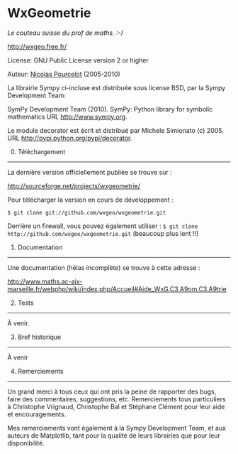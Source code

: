 WxGeometrie
===========

*Le couteau suisse du prof de maths. :-)*

<http://wxgeo.free.fr/>

License: GNU Public License version 2 or higher

Auteur: [Nicolas Pourcelot](wxgeo@users.sourceforge.net) (2005-2010)


La librairie Sympy ci-incluse est distribuée sous license BSD,
par la Sympy Development Team:

SymPy Development Team (2010). SymPy: Python library for symbolic mathematics
URL <http://www.sympy.org>.


Le module decorator est écrit et distribué par Michele Simionato (c) 2005.
URL <http://pypi.python.org/pypi/decorator>.



0. Téléchargement
-----------------

La dernière version officiellement publiée se trouve sur :

<http://sourceforge.net/projects/wxgeometrie/>


Pour télécharger la version en cours de développement :

`$ git clone git://github.com/wxgeo/wxgeometrie.git`

Derrière un firewall, vous pouvez également utiliser :
`$ git clone http://github.com/wxgeo/wxgeometrie.git`
(beaucoup plus lent !!)




1. Documentation
----------------

Une documentation (hélas incomplète) se trouve à cette adresse :

<http://www.maths.ac-aix-marseille.fr/webphp/wiki/index.php/Accueil#Aide_WxG.C3.A9om.C3.A9trie>



2. Tests
--------

À venir.



3. Bref historique
------------------

À venir



4. Remerciements
----------------

Un grand merci à tous ceux qui ont pris la peine de rapporter des bugs, faire des
commentaires, suggestions, etc.
Remerciements tous particuliers à Christophe Vrignaud, Christophe Bal et Stéphane
Clément pour leur aide et encouragements.

Mes remerciements vont également à la Sympy Development Team,
et aux auteurs de Matplotlib, tant pour la qualité de leurs librairies que pour
leur disponibilité.
